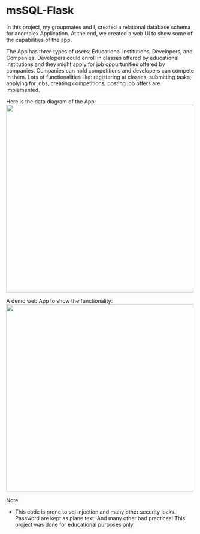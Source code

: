 # msSQL-Flask
In this project, my groupmates and I, created a relational database schema for acomplex Application. At the end, we created a web UI to show some of the capabilities of the app.

The App has three types of users: Educational Institutions, Developers, and Companies. Developers could enroll in classes offered by educational institutions and they might apply for job oppurtunities offered by companies. Companies can hold competitions and developers can compete in them. Lots of functionalities like: registering at classes, submitting tasks, applying for jobs, creating competitions, posting job offers are implemented.

Here is the data diagram of the App:
<img src="" height="500">

A demo web App to show the functionality: 
<img src="" height="500">


Note: 
* This code is prone to sql injection and many other security leaks. Password are kept as plane text. And many other bad practices! This project was done for educational purposes only.



